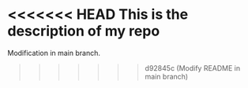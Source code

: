 <<<<<<< HEAD
This is the description of my repo 
=======
Modification in main branch. 
>>>>>>> d92845c (Modify README in main branch)
